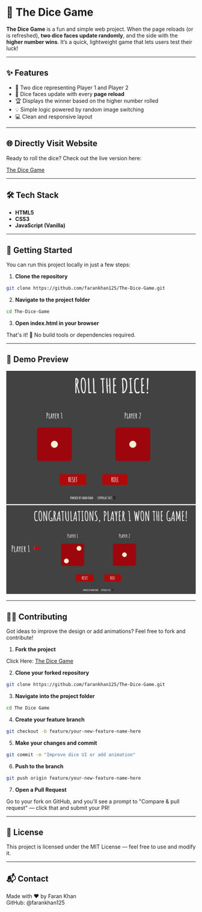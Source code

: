 # 🎲 The Dice Game

**The Dice Game** is a fun and simple web project. When the page reloads (or is refreshed), **two dice faces update randomly**, and the side with the **higher number wins**. It’s a quick, lightweight game that lets users test their luck!

---

## ✨ Features

- 🎯 Two dice representing Player 1 and Player 2
- 🔁 Dice faces update with every **page reload**
- 🏆 Displays the winner based on the higher number rolled
- 💡 Simple logic powered by random image switching
- 💻 Clean and responsive layout

---

## 🌐 Directly Visit Website

Ready to roll the dice? Check out the live version here:

[The Dice Game](https://farankhan125.github.io/The-Dice-Game/)

---

## 🛠️ Tech Stack

- **HTML5**
- **CSS3**
- **JavaScript (Vanilla)**

---

## 🚀 Getting Started

You can run this project locally in just a few steps:

1. **Clone the repository**
```bash
git clone https://github.com/farankhan125/The-Dice-Game.git
```
2. **Navigate to the project folder**
```bash
cd The-Dice-Game
```
3. **Open index.html in your browser**

That's it! 🎉 No build tools or dependencies required.

---

## 📸 Demo Preview

![Image1](Images/img1.JPG)
![Image2](Images/img2.JPG)

---

## 🧑‍💻 Contributing

Got ideas to improve the design or add animations? Feel free to fork and contribute!

1. **Fork the project**  

Click Here: [The Dice Game](https://github.com/farankhan125/The-Dice-Game)

2. **Clone your forked repository**
```bash
git clone https://github.com/farankhan125/The-Dice-Game.git
```
3. **Navigate into the project folder**
```bash
cd The Dice Game
```
4. **Create your feature branch**
```bash
git checkout -b feature/your-new-feature-name-here
```
5. **Make your changes and commit**
```bash
git commit -m "Improve dice UI or add animation"
```
6. **Push to the branch**
```bash
git push origin feature/your-new-feature-name-here
```
7. **Open a Pull Request**  

Go to your fork on GitHub, and you'll see a prompt to "Compare & pull request" — click that and submit your PR!

---

## 📄 License

This project is licensed under the MIT License — feel free to use and modify it.

---

## 📬 Contact
Made with ❤️ by Faran Khan  
GitHub: @farankhan125
